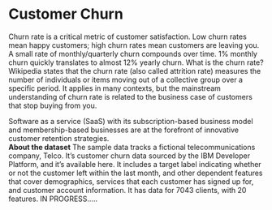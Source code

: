 # Customer Churn
Churn rate is a critical metric of customer satisfaction. Low churn rates mean happy customers; high churn rates mean customers are leaving you. A small rate of monthly/quarterly churn compounds over time. 1% monthly churn quickly translates to almost 12% yearly churn. 
What is the churn rate?
Wikipedia states that the churn rate (also called attrition rate) measures the number of individuals or items moving out of a collective group over a specific period. It applies in many contexts, but the mainstream understanding of churn rate is related to the business case of customers that stop buying from you.

Software as a service (SaaS) with its subscription-based business model and membership-based businesses are at the forefront of innovative customer retention strategies.\
**About the dataset**
The sample data tracks a fictional telecommunications company, Telco. It’s customer churn data sourced by the IBM Developer Platform, and it’s available here. It includes a target label indicating whether or not the customer left within the last month, and other dependent features that cover demographics, services that each customer has signed up for, and customer account information. It has data for 7043 clients, with 20 features.
IN PROGRESS.....
